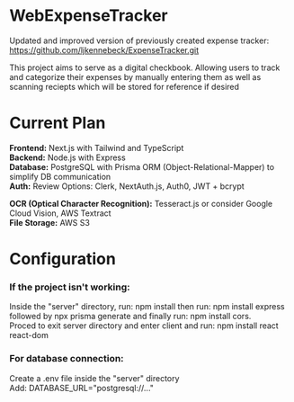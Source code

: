 # WebExpenseTracker
Updated and improved version of previously created expense tracker: https://github.com/ljkennebeck/ExpenseTracker.git

This project aims to serve as a digital checkbook. Allowing users to track and categorize their expenses 
by manually entering them as well as scanning reciepts which will be stored for reference if desired


# Current Plan
<b>Frontend:</b> Next.js with Tailwind and TypeScript <br>
<b>Backend:</b> Node.js with Express <br>
<b>Database:</b> PostgreSQL with Prisma ORM (Object-Relational-Mapper) to simplify DB communication <br>
<b>Auth:</b> Review Options: Clerk, NextAuth.js, Auth0, JWT + bcrypt <br>

<b>OCR (Optical Character Recognition):</b> Tesseract.js or consider Google Cloud Vision, AWS Textract <br>
<b>File Storage:</b> AWS S3 <br>

# Configuration
<h3>If the project isn't working:</h3>
  Inside the "server" directory, run: npm install then run: npm install express followed by npx prisma generate and finally run: npm install cors. <br>
  Proced to exit server directory and enter client and run: npm install react react-dom <br>
  

<h3>For database connection:</h3>
  Create a .env file inside the "server" directory <br>
  Add: DATABASE_URL="postgresql://..." <br>
